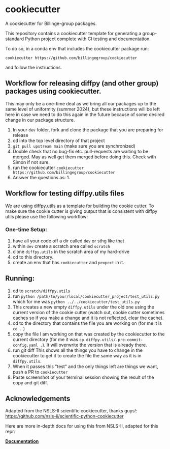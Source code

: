 # cookiecutter
A cookiecutter for Billinge-group packages.

This repository contains a cookiecutter template for generating a group-standard
Python project complete with CI testing and documentation.

To do so, in a conda env that includes the cookiecutter package run:
```
cookiecutter https://github.com/billingegroup/cookiecutter
```

and follow the instructions.

## Workflow for releasing diffpy (and other group) packages using cookiecutter.

This may only be a one-time deal as we bring all our packages up to the same level of uniformity (summer 2024), 
but these instructions will be left here in case we need to do this again in the future because of some
desired change in our package structure.

1. In your `dev` folder, fork and clone the package that you are preparing for release
4. cd into the top level directory of that project
2. `git pull upstream main` (make sure you are synchronized)
3. Double check that no bug-fix etc. pull-requests are waiting to be merged.  May as well get them merged before doing this. Check with Simon if not sure.
5. run the cookiecutter `cookiecutter https://github.com/billingegroup/cookiecutter`
6. Answer the questions as:
   1. 
   

## Workflow for testing diffpy.utils files
We are using diffpy.utils as a template
for building the cookie cutter.  To make sure the cookie cutter
is giving output that is consistent with diffpy utils please use
the following workflow:

### One-time Setup:
1. have all your code off a dir called `dev` or sthg like that
2. within `dev` create a scratch area called `scratch`
1. clone `diffpy.utils` in the scratch area of my hard-drive
1. cd to this directory.
1. create an env that has `cookiecutter` and `pexpect` in it.

## Running:
1. cd to `scratch/diffpy.utils`
1. run `python /path/to/your/local/cookiecutter_project/test_utils.py`  which for me was `python ../../cookiecutter/test_utils.py`
1. This creates a new empty `diffpy.utils` under the old one using the current version of the cookie cutter (watch out, cookie cutter sometimes caches so if you make a change and it is not reflected, clear the cache).
1. cd to the directory that contains the file you are working on (for me it is `cd .` )
1. copy the file I am working on that was created by the cookiecutter to the current directory (for me it was `cp diffpy.utils/.pre-commit-config.yaml .`).  It will overwrite the version that is already there.
1. run git diff
This shows all the things you have to change in the cookiecutter to get it to create the file the same way as it is in `diffpy.utils`.
2. When it passes this "test" and the only things left are things we want, push a PR to `cookiecutter`
3. Paste screenshot of your terminal session showing the result of the copy and git diff.



## Acknowledgements
Adapted from the NSLS-II scientific cookiecutter, thanks guys!:
https://github.com/nsls-ii/scientific-python-cookiecutter

Here are more in-depth docs for using this from NSLS-II, adapted for this repr:

**[Documentation](https://nsls-ii.github.io/scientific-python-cookiecutter/)**
